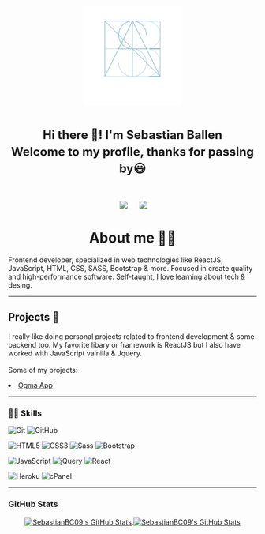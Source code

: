 <p align="center">
<img src = "./assets/Readme_Logo.PNG" width = 200> </a>
</p>
<h1 align=center><font size = 5>Hi there 👋! I'm Sebastian Ballen<br> Welcome to my profile, thanks for passing by😃</font></h1>
<br>
<p align='center'>
&nbsp;&nbsp;&nbsp;&nbsp;
  <a href="https://www.linkedin.com/in/sebasbc09/"><img src="https://img.shields.io/badge/linkedin-%230077B5.svg?&style=for-the-badge&logo=linkedin&logoColor=white" /></a>&nbsp;&nbsp;&nbsp;
  &nbsp;
  <a href="https://platzi.com/p/sebastianballen/"><img src="https://img.shields.io/badge/Platzi-98CA3F.svg?&style=for-the-badge&logo=platzi&logoColor=white" /></a>&nbsp;&nbsp;&nbsp;&nbsp;
</p>

<h1 align="center">About me 👨‍💻</h1>
<p>Frontend developer, specialized in web technologies like ReactJS, JavaScript, HTML, CSS, SASS, Bootstrap & more. Focused in create quality and high-performance software. Self-taught, I love learning about tech & desing.</p>

---

## Projects 🚀

I really like doing personal projects related to frontend development & some backend too. My favorite libary or framework is ReactJS but I also have worked with JavaScript vainilla & Jquery.<br><br>
Some of my projects:<br>

<li> <a href="https://github.com/OgmaCapStone/ogma-client">Ogma App</a></li>

---

<h3>👨‍💻 Skills</h3>

![Git](https://img.shields.io/badge/_-Git-292e33?style=flat-square&logo=git&logoColor=fff)
![GitHub](https://img.shields.io/badge/_-GitHub-292e33?style=flat-square&logo=github)

![HTML5](https://img.shields.io/badge/_-HTML5-292e33?style=flat-square&logo=html5&logoColor=white)
![CSS3](https://img.shields.io/badge/_-CSS3-292e33?style=flat-square&logo=css3)
![Sass](https://img.shields.io/badge/_-Sass-292e33?style=flat-square&logo=sass&logoColor=white)
![Bootstrap](https://img.shields.io/badge/_-Bootstrap-292e33?style=flat-square&logo=bootstrap)

![JavaScript](https://img.shields.io/badge/_-JavaScript-292e33?style=flat-square&logo=javascript&logoColor=fff)
![jQuery](https://img.shields.io/badge/_-jQuery-292e33?style=flat-square&logo=jQuery&logoColor=fff)
![React](https://img.shields.io/badge/_-React-292e33?style=flat-square&logo=React&logoColor=fff)

![Heroku](https://img.shields.io/badge/_-Heroku-292e33?style=flat-square&logo=heroku&logoColor=fff)
![cPanel](https://img.shields.io/badge/_-cPanel-292e33?style=flat-square&logo=cPanel&logoColor=fff)

---

<h3>GitHub Stats</h3>
<div align="center">
<a href="https://github.com/SebastianBC09">
  <img align="center" src="https://github-readme-stats.vercel.app/api/top-langs/?username=SebastianBC09&theme=dracula&count_private=true&hide=css,blade" alt="SebastianBC09's GitHub Stats" />
</a>

<a href="https://github.com/SebastianBC09">
  <img align="center" src="https://github-readme-stats.vercel.app/api?username=SebastianBC09&count_private=true&show_icons=true&line_height=27&theme=dracula" alt="SebastianBC09's GitHub Stats"/>
</a>
</div>
